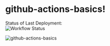 # github-actions-basics!

Status of Last Deployment: <br>
![Workflow Status](https://github.com/DimitryZH/github-actions-basics/actions/workflows/my-basics.yml/badge.svg)


![github-actions-basics](https://github.com/DimitryZH/github-actions-basics/assets/146372946/3d0231c9-b144-46dd-ba37-a04bb30bc484)

